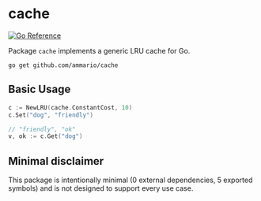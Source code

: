 # cache
[![Go Reference](https://pkg.go.dev/badge/github.com/ammario/cache.svg)](https://pkg.go.dev/github.com/ammario/cache)

Package `cache` implements a generic LRU cache for Go.

```
go get github.com/ammario/cache
```

## Basic Usage
```go
c := NewLRU(cache.ConstantCost, 10)
c.Set("dog", "friendly")

// "friendly", "ok"
v, ok := c.Get("dog")
```
## Minimal disclaimer
This package is intentionally minimal (0 external dependencies, 5 exported symbols) and is not
designed to support every use case.
